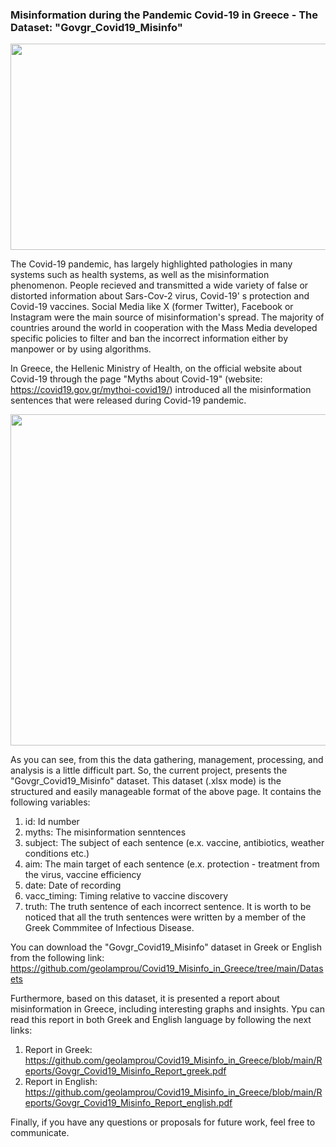 ### Misinformation during the Pandemic Covid-19 in Greece - The Dataset: "Govgr_Covid19_Misinfo"

<p align="center">
  <img src="https://github.com/geolamprou/Covid19_Misinfo_in_Greece/blob/main/images_for_readme/covid19%20misinfo.jpg" width="600" height="330" >
</p>

The Covid-19 pandemic, has largely highlighted pathologies in many systems such as health systems, as well as the misinformation phenomenon. People recieved and transmitted a wide variety of false or distorted information about Sars-Cov-2 virus, Covid-19' s protection and Covid-19 vaccines. Social Media like X (former Twitter), Facebook or Instagram were the main source of misinformation's spread. The majority of countries around the world in cooperation with the Mass Media developed specific policies to filter and ban the incorrect information either by manpower or by using algorithms. 

In Greece, the Hellenic Ministry of Health, on the official website about Covid-19 through the page "Myths about Covid-19" (website: https://covid19.gov.gr/mythoi-covid19/) introduced all the misinformation sentences that were released during Covid-19 pandemic.

<p align="center">
  <img src="https://github.com/geolamprou/Covid19_Misinfo_in_Greece/blob/main/images_for_readme/Myths_about_Covid19_gov_gr.png" width="600" height="530" >
</p>

As you can see, from this the data gathering, management, processing, and analysis is a little difficult part. So, the current project, presents the "Govgr_Covid19_Misinfo" dataset. This dataset (.xlsx mode) is the structured and easily manageable format of the above page. It contains the following variables: 

1. id: Id number
2. myths: The misinformation senntences
3. subject: The subject of each sentence (e.x. vaccine, antibiotics, weather conditions etc.)
4. aim: The main target of each sentence (e.x. protection - treatment from the virus, vaccine efficiency
5. date: Date of recording
6. vacc_timing: Timing relative to vaccine discovery
7. truth: The truth sentence of each incorrect sentence. It is worth to be noticed that all the truth sentences were written by a member of the Greek Commmitee of Infectious Disease.

You can download the "Govgr_Covid19_Misinfo" dataset in Greek or English from the following link: https://github.com/geolamprou/Covid19_Misinfo_in_Greece/tree/main/Datasets 

Furthermore, based on this dataset, it is presented a report about misinformation in Greece, including interesting graphs and insights. Ypu can read this report in both Greek and English language by following the next links:
1. Report in Greek: https://github.com/geolamprou/Covid19_Misinfo_in_Greece/blob/main/Reports/Govgr_Covid19_Misinfo_Report_greek.pdf
2. Report in English: https://github.com/geolamprou/Covid19_Misinfo_in_Greece/blob/main/Reports/Govgr_Covid19_Misinfo_Report_english.pdf

Finally, if you have any questions or proposals for future work, feel free to communicate.

